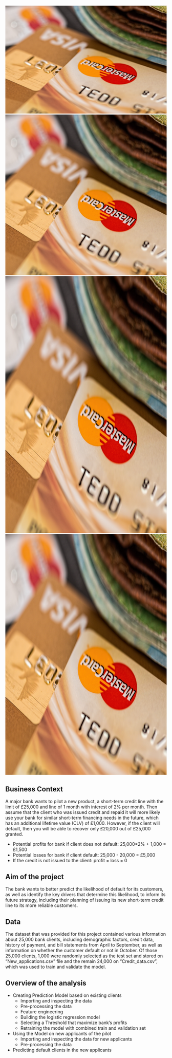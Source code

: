 ![image](credit_cart_image.jpg)
<img src="credit_cart_image.jpg" width="1000" height="500">
<img src="credit_cart_image.jpg" width="900" height="800">
<img src="credit_cart_image.jpg" width="800" height="750">

## Business Context

A major bank wants to pilot a new product, a short-term credit line with the limit of £25,000 and line of 1 month with interest of 2% per month. Then assume that the client who was issued credit and repaid it will more likely use your bank for similar short-term financing needs in the future, which has an additional lifetime value (CLV) of £1,000. However, if the client will default, then you will be able to recover only £20,000 out of £25,000 granted.

- Potential profits for bank if client does not default:  25,000*2% + 1,000 = £1,500
- Potential losses for bank if client default:  25,000 - 20,000 = £5,000
- If the credit is not issued to the client:  profit = loss = 0

 ## Aim of the project
The bank wants to better predict the likelihood of default for its customers, as well as identify the key drivers that determine this likelihood, to inform its future strategy, including their planning of issuing its new short-term credit line to its more reliable customers. 


## Data

The dataset that was provided for this project contained various information about 25,000 bank clients, including demographic factors, credit data, history of payment, and bill statements from April to September, as well as information on whether the customer default or not in October.
Of those 25,000 clients, 1,000 were randomly selected as the test set and stored on “New_applications.csv” file and the remain 24,000 on “Credit_data.csv”, which was used to train and validate the model. 


## Overview of the analysis

-	Creating Prediction Model based on existing clients
    - Importing and inspecting the data
    -	Pre-processing the data
    -	Feature engineering 
    -	Building the logistic regression model
    -	Selecting a Threshold that maximize bank’s profits
    -	Retraining the model with combined train and validation set
-	Using the Model on new applicants of the pilot
    -	Importing and inspecting the data for new applicants 
    -	Pre-processing the data
  -	Predicting default clients in the new applicants
